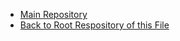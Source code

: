 - [Main Repository](https://github.com/blatant-trapdoor/cavann-s-utility-repository)
 - [Back to Root Respository of this File]()
